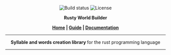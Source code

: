 <p align="center">
  <img src="https://travis-ci.com/TriedWorks/rusty_word_builder.svg?branch=master" alt="Build status">
  <img src="https://img.shields.io/badge/License-MIT-yellow.svg" alt="License">
</p>

<p align="center">
  <strong>Rusty World Builder</strong>
</p>

<p align="center">
  <strong>
    <a href="">Home</a> |
    <a href="">Guide</a> | 
    <a href="">Documentation</a>
  </strong>
</p>

-----

<p align="center">
  <strong> Syllable and words creation library </strong> for the rust programming language
</p>

-----